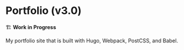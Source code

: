 # Portfolio (v3.0)

🏗 **Work in Progress**

My portfolio site that is built with Hugo, Webpack, PostCSS, and Babel.